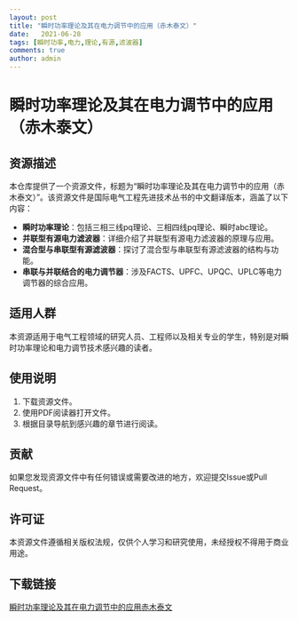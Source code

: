 ```yaml
---
layout: post
title: "瞬时功率理论及其在电力调节中的应用（赤木泰文）"
date:   2021-06-28
tags: [瞬时功率,电力,理论,有源,滤波器]
comments: true
author: admin
---
```

# 瞬时功率理论及其在电力调节中的应用（赤木泰文）

## 资源描述

本仓库提供了一个资源文件，标题为“瞬时功率理论及其在电力调节中的应用（赤木泰文）”。该资源文件是国际电气工程先进技术丛书的中文翻译版本，涵盖了以下内容：

- **瞬时功率理论**：包括三相三线pq理论、三相四线pq理论、瞬时abc理论。
- **并联型有源电力滤波器**：详细介绍了并联型有源电力滤波器的原理与应用。
- **混合型与串联型有源滤波器**：探讨了混合型与串联型有源滤波器的结构与功能。
- **串联与并联结合的电力调节器**：涉及FACTS、UPFC、UPQC、UPLC等电力调节器的综合应用。

## 适用人群

本资源适用于电气工程领域的研究人员、工程师以及相关专业的学生，特别是对瞬时功率理论和电力调节技术感兴趣的读者。

## 使用说明

1. 下载资源文件。
2. 使用PDF阅读器打开文件。
3. 根据目录导航到感兴趣的章节进行阅读。

## 贡献

如果您发现资源文件中有任何错误或需要改进的地方，欢迎提交Issue或Pull Request。

## 许可证

本资源文件遵循相关版权法规，仅供个人学习和研究使用，未经授权不得用于商业用途。

## 下载链接

[瞬时功率理论及其在电力调节中的应用赤木泰文](https://pan.quark.cn/s/f9985d949581)